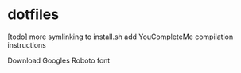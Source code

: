 # dotfiles
[todo]
    more symlinking to install.sh
    add YouCompleteMe compilation instructions

Download Googles Roboto font

